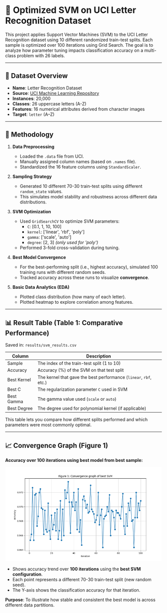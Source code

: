 # 📌 Optimized SVM on UCI Letter Recognition Dataset

This project applies Support Vector Machines (SVM) to the UCI Letter Recognition dataset using 10 different randomized train-test splits. Each sample is optimized over 100 iterations using Grid Search. The goal is to analyze how parameter tuning impacts classification accuracy on a multi-class problem with 26 labels.

---

## 📂 Dataset Overview

- **Name**: Letter Recognition Dataset  
- **Source**: [UCI Machine Learning Repository](https://archive.ics.uci.edu/ml/datasets/letter+recognition)  
- **Instances**: 20,000  
- **Classes**: 26 uppercase letters (A-Z)  
- **Features**: 16 numerical attributes derived from character images  
- **Target**: `letter` (A–Z)

---

## 🧠 Methodology

1. **Data Preprocessing**  
   - Loaded the `.data` file from UCI.
   - Manually assigned column names (based on `.names` file).
   - Standardized the 16 feature columns using `StandardScaler`.

2. **Sampling Strategy**  
   - Generated 10 different 70-30 train-test splits using different `random_state` values.
   - This simulates model stability and robustness across different data distributions.

3. **SVM Optimization**  
   - Used `GridSearchCV` to optimize SVM parameters:
     - `C`: [0.1, 1, 10, 100]
     - `kernel`: ['linear', 'rbf', 'poly']
     - `gamma`: ['scale', 'auto']
     - `degree`: [2, 3] *(only used for 'poly')*
   - Performed 3-fold cross-validation during tuning.

4. **Best Model Convergence**  
   - For the best-performing split (i.e., highest accuracy), simulated 100 training runs with different random seeds.
   - Tracked accuracy across these runs to visualize **convergence**.

5. **Basic Data Analytics (EDA)**  
   - Plotted class distribution (how many of each letter).
   - Plotted heatmap to explore correlation among features.

---

## 📊 Result Table (Table 1: Comparative Performance)

Saved in: `results/svm_results.csv`

| Column         | Description                                                     |
|----------------|-----------------------------------------------------------------|
| Sample         | The index of the train-test split (1 to 10)                     |
| Accuracy       | Accuracy (%) of the SVM on that test split                      |
| Best Kernel    | The kernel that gave the best performance (`linear`, `rbf`, etc.) |
| Best C         | The regularization parameter `C` used in SVM                    |
| Best Gamma     | The gamma value used (`scale` or `auto`)                        |
| Best Degree    | The degree used for polynomial kernel (if applicable)           |

This table lets you compare how different splits performed and which parameters were most commonly optimal.

---

## 📈 Convergence Graph (Figure 1)

**Accuracy over 100 iterations using best model from best sample:**

![Figure 1: Convergence graph of best SVM](convergence_plot.png)

- Shows accuracy trend over **100 iterations** using the **best SVM configuration**.
- Each point represents a different 70-30 train-test split (new random seed).
- The Y-axis shows the classification accuracy for that iteration.

**Purpose**: To illustrate how stable and consistent the best model is across different data partitions.

